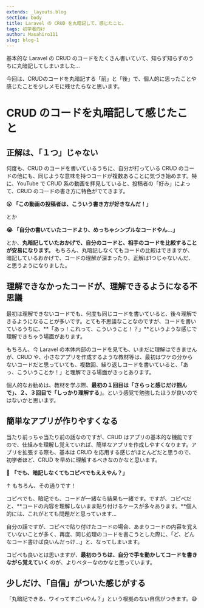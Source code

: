 ```yaml
---
extends: _layouts.blog
section: body
title: Laravel の CRUD を丸暗記して、感じたこと。
tags: 初学者向け
author: Masahiro111
slug: blog-1
---
```


基本的な Laravel の CRUD のコードをたくさん書いていて、知らず知らずのうちに丸暗記してしまいました...

今回は、CRUDのコードを丸暗記する「前」と「後」で、個人的に思ったことや感じたことを少しメモに残せたらなと思います。

# CRUD のコードを丸暗記して感じたこと

## 正解は、「１つ」じゃない

何度も、CRUD のコードを書いているうちに、自分が打っている CRUD のコードの他にも、同じような意味を持つコードが複数あることに気づき始めます。特に、YouTube で CRUD 系の動画を拝見していると、投稿者の「好み」によって、CRUD のコードの書き方に特色がでてきます。

**:open_mouth: 「この動画の投稿者は、こういう書き方が好きなんだ！」**

とか

**:sob: 「自分の書いていたコードより、めっちゃシンプルなコードやん...」**

とか、**丸暗記していたおかげで、自分のコードと、相手のコードを比較することが安易になります。** もちろん、丸暗記しなくてもコードの比較はできますが、暗記しているおかげで、コードの理解が深まったり、正解は1つじゃないんだ、と思うようになりました。

## 理解できなかったコードが、理解できるようになる不思議

最初は理解できないコードでも、何度も同じコードを書いていると、後々理解できるようになることが多いです。とても不思議なことなのですが、コードを書いているうちに、**「あっ！これって、こういうこと！？」**というような感じで理解できちゃう場面があります。

もちろん、今 Laravel の本体内部のコードを見ても、いまだに理解はできませんが、CRUD や、小さなアプリを作成するような教材等は、最初はワケの分からないコードだと思っていても、複数回、繰り返しコードを書いていると、「あっ、こういうことか！」と理解できる場面がきっとあります。

個人的なお勧めは、教材を学ぶ際、**最初の１回目は「さらっと感じだけ掴んで」、２、３回目で「しっかり理解する」**。という感覚で勉強したほうが良いのではないかと思います。

## 簡単なアプリが作りやすくなる

当たり前っちゃ当たり前の話なのですが、CRUD はアプリの基本的な機能ですので、仕組みを理解し覚えていれば、簡単なアプリを作成しやすくなります。アプリを拡張する際も、基本は CRUD を応用する感じがほとんどだと思うので、初学者ほど、CRUD を早めに理解するべきなのかなと思います。

:thinking: **「でも、暗記しなくてもコピペでもええやん？」**

↑ もちろん、その通りです！

コピペでも、暗記でも、コードが一緒なら結果も一緒です。ですが、コピペだと、**コードの内容を理解しないまま貼り付けるケースが多々あります。**個人的には、これがとても問題だと思っています...

自分の話ですが、コピペで貼り付けたコードの場合、あまりコードの内容を覚えていないことが多く、再度、同じ処理のコードを書こうとした際に、「ど、どんなコード書けば良いんだっけ…」と、なってしまいます。

コピペも良いとは思いますが、**最初のうちは、自分で手を動かしてコードを書きながら覚えていく** のが、よりベターなのかなと思っています。

## 少しだけ、「自信」がついた感じがする

「丸暗記できる、ワイってすごいやん？」という根拠のない自信がつきます。:sweat_smile:
